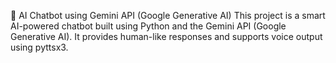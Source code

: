 🤖 AI Chatbot using Gemini API (Google Generative AI) This project is a smart AI-powered chatbot built using Python and the Gemini API (Google Generative AI). It provides human-like responses and supports voice output using pyttsx3.
